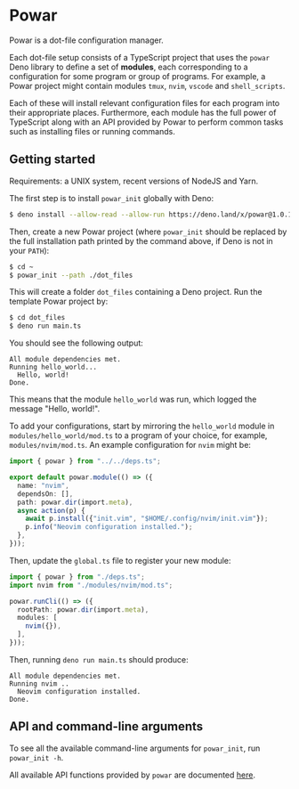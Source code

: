 # Powar

Powar is a dot-file configuration manager.

Each dot-file setup consists of a TypeScript project that uses the `powar` Deno
library to define a set of **modules**, each corresponding to a configuration
for some program or group of programs. For example, a Powar project might
contain modules `tmux`, `nvim`, `vscode` and `shell_scripts`.

Each of these will install relevant configuration files for each program into
their appropriate places. Furthermore, each module has the full power of
TypeScript along with an API provided by Powar to perform common tasks such as
installing files or running commands.

## Getting started

Requirements: a UNIX system, recent versions of NodeJS and Yarn.

The first step is to install `powar_init` globally with Deno:

```sh
$ deno install --allow-read --allow-run https://deno.land/x/powar@1.0.1/powar_init.ts
```

Then, create a new Powar project (where `powar_init` should be replaced by the
full installation path printed by the command above, if Deno is not in your
`PATH`):

```sh
$ cd ~
$ powar_init --path ./dot_files
```

This will create a folder `dot_files` containing a Deno project. Run the
template Powar project by:

```sh
$ cd dot_files
$ deno run main.ts
```

You should see the following output:

```
All module dependencies met.
Running hello_world...
  Hello, world!
Done.
```

This means that the module `hello_world` was run, which logged the message
"Hello, world!".

To add your configurations, start by mirroring the `hello_world` module in
`modules/hello_world/mod.ts` to a program of your choice, for example,
`modules/nvim/mod.ts`. An example configuration for `nvim` might be:

```ts
import { powar } from "../../deps.ts";

export default powar.module(() => ({
  name: "nvim",
  dependsOn: [],
  path: powar.dir(import.meta),
  async action(p) {
    await p.install({"init.vim", "$HOME/.config/nvim/init.vim"});
    p.info("Neovim configuration installed.");
  },
}));
```

Then, update the `global.ts` file to register your new module:
```ts
import { powar } from "./deps.ts";
import nvim from "./modules/nvim/mod.ts";

powar.runCli(() => ({
  rootPath: powar.dir(import.meta),
  modules: [
    nvim({}),
  ],
}));
```

Then, running `deno run main.ts` should produce:
```
All module dependencies met.
Running nvim ..
  Neovim configuration installed.
Done.
```

## API and command-line arguments

To see all the available command-line arguments for `powar_init`, run
`powar_init -h`.

All available API functions provided by `powar` are documented
[here](https://deno.land/x/powar@1.0.1/api.ts?s=CommonApi).
